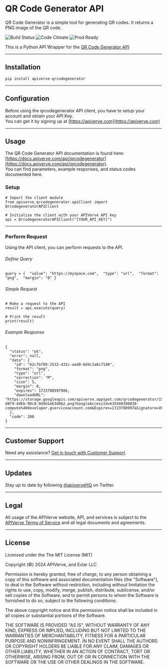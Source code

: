 QR Code Generator API
============

QR Code Generator is a simple tool for generating QR codes. It returns a PNG image of the QR code.

![Build Status](https://img.shields.io/badge/build-passing-green)
![Code Climate](https://img.shields.io/badge/maintainability-B-purple)
![Prod Ready](https://img.shields.io/badge/production-ready-blue)

This is a Python API Wrapper for the [QR Code Generator API](https://apiverve.com/marketplace/api/qrcodegenerator)

---

## Installation
	pip install apiverve-qrcodegenerator

---

## Configuration

Before using the qrcodegenerator API client, you have to setup your account and obtain your API Key.  
You can get it by signing up at [https://apiverve.com](https://apiverve.com)

---

## Usage

The QR Code Generator API documentation is found here: [https://docs.apiverve.com/api/qrcodegenerator](https://docs.apiverve.com/api/qrcodegenerator).  
You can find parameters, example responses, and status codes documented here.

### Setup

```
# Import the client module
from apiverve_qrcodegenerator.apiClient import QrcodegeneratorAPIClient

# Initialize the client with your APIVerve API key
api = QrcodegeneratorAPIClient("[YOUR_API_KEY]")
```

---


### Perform Request
Using the API client, you can perform requests to the API.

###### Define Query

```
query = {  "value": "https://myspace.com",  "type": "url",  "format": "png",  "margin": "0" }
```

###### Simple Request

```
# Make a request to the API
result = api.execute(query)

# Print the result
print(result)
```

###### Example Response

```
{
  "status": "ok",
  "error": null,
  "data": {
    "id": "62cfbf09-2532-431c-aed0-6d4c1a6c7140",
    "format": "png",
    "type": "url",
    "correction": "M",
    "size": 5,
    "margin": 0,
    "expires": 1723788997986,
    "downloadURL": "https://storage.googleapis.com/apiverve.appspot.com/qrcodegenerator/157c42c1-d8f9-4d6b-90c8-0d9d1e63d0b2.png?GoogleAccessId=635500398038-compute%40developer.gserviceaccount.com&Expires=1723788997&Signature=VEa1VkikAPtd7MAsC7DyiQwj5RtLxh9IC063Cz8eAafaJ9NuZ1zm5F1Eq4ukM%2FPWES5ro%2BU2mgDKHEPoNXQHWBeEgIK7E1JjUMZJaY%2BrgIYnv7dViAnbNmcd6T%2BayBy9Ewv62kE7hRoHWHmmQM8tOsJxExo7KiXoW6qnz8ldm4brkSVvo3Jop6nAMOGptq2oo0PjWOhG0oYGJ0TWjyNBwWQg5t8pK%2BdarCZwfM8JHViQSgVZBIsdiu%2FNBe64U1Jx%2FKoRdY8gpjyt4b01vqP1tZ0erdQmk%2FLJOjJB9EzoftaHQ8rRw7MkVkFqxiFhdRHp9qHu51Ga2Lm2ctUUsJO%2Fpw%3D%3D"
  },
  "code": 200
}
```

---

## Customer Support

Need any assistance? [Get in touch with Customer Support](https://apiverve.com/contact).

---

## Updates
Stay up to date by following [@apiverveHQ](https://twitter.com/apiverveHQ) on Twitter.

---

## Legal

All usage of the APIVerve website, API, and services is subject to the [APIVerve Terms of Service](https://apiverve.com/terms) and all legal documents and agreements.

---

## License
Licensed under the The MIT License (MIT)

Copyright (&copy;) 2024 APIVerve, and Evlar LLC

Permission is hereby granted, free of charge, to any person obtaining a copy of this software and associated documentation files (the "Software"), to deal in the Software without restriction, including without limitation the rights to use, copy, modify, merge, publish, distribute, sublicense, and/or sell copies of the Software, and to permit persons to whom the Software is furnished to do so, subject to the following conditions:

The above copyright notice and this permission notice shall be included in all copies or substantial portions of the Software.

THE SOFTWARE IS PROVIDED "AS IS", WITHOUT WARRANTY OF ANY KIND, EXPRESS OR IMPLIED, INCLUDING BUT NOT LIMITED TO THE WARRANTIES OF MERCHANTABILITY, FITNESS FOR A PARTICULAR PURPOSE AND NONINFRINGEMENT. IN NO EVENT SHALL THE AUTHORS OR COPYRIGHT HOLDERS BE LIABLE FOR ANY CLAIM, DAMAGES OR OTHER LIABILITY, WHETHER IN AN ACTION OF CONTRACT, TORT OR OTHERWISE, ARISING FROM, OUT OF OR IN CONNECTION WITH THE SOFTWARE OR THE USE OR OTHER DEALINGS IN THE SOFTWARE.